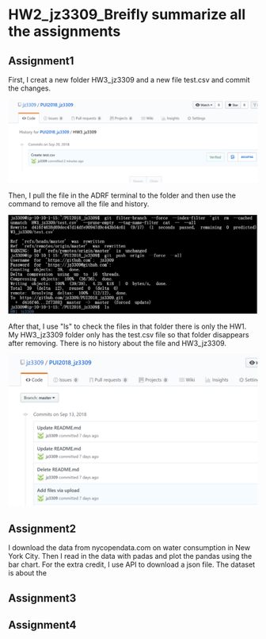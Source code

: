 # HW2_jz3309_Breifly summarize all the assignments
## Assignment1
First, I creat a new folder HW3_jz3309 and a new file test.csv and commit the changes.

![image](https://github.com/jz3309/PUI2018_jz3309/blob/master/HW2_jz3309/screenshots/commit%20'create%20a%20file'.png)

Then, I pull the file in the ADRF terminal to the folder and then use the command to remove all the file and history.

![image](https://github.com/jz3309/PUI2018_jz3309/blob/master/HW2_jz3309/screenshots/remove%20the%20file%20and%20history.png)

After that, I use "ls" to check the files in that folder there is only the HW1. My HW3_jz3309 folder only has the test.csv file so that folder  disappears after removing. There is no history about the file and HW3_jz3309.

![image](https://github.com/jz3309/PUI2018_jz3309/blob/master/HW2_jz3309/screenshots/after%20remove.png)

## Assignment2
I download the data from nycopendata.com on water consumption in New York City. Then I read in the data with padas and plot the pandas using the bar chart.
For the extra credit, I use API to download a json file. The dataset is about the 

## Assignment3



## Assignment4




